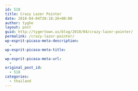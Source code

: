 ```yaml
---
id: 518
title: Crazy Lazer Pointer
date: 2010-04-04T20:18:26+00:00
author: tyghe
layout: post
guid: http://tygertown.us/blog/2010/04/crazy-lazor-pointer/
permalink: /crazy-lazor-pointer/
wp-esprit-picasa-meta-description:
  - 
wp-esprit-picasa-meta-title:
  - 
wp-esprit-picasa-meta-url:
  - 
original_post_id:
  - 518
categories:
  - thailand
---
```

